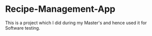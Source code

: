 # Recipe-Management-App

This is a project which I did during my Master's and hence used it for Software testing.
